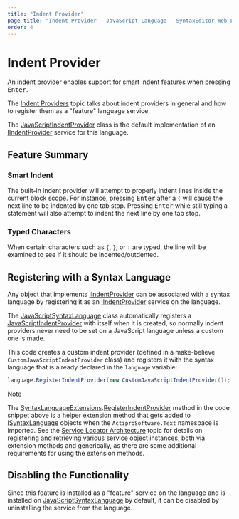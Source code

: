 ```yaml
---
title: "Indent Provider"
page-title: "Indent Provider - JavaScript Language - SyntaxEditor Web Languages Add-on"
order: 4
---
```

# Indent Provider

An indent provider enables support for smart indent features when pressing <kbd>Enter</kbd>.

The [Indent Providers](../../user-interface/input-output/indent-providers.md) topic talks about indent providers in general and how to register them as a "feature" language service.

The [JavaScriptIndentProvider](xref:ActiproSoftware.Text.Languages.JavaScript.Implementation.JavaScriptIndentProvider) class is the default implementation of an [IIndentProvider](xref:@ActiproUIRoot.Controls.SyntaxEditor.IIndentProvider) service for this language.

## Feature Summary

### Smart Indent

The built-in indent provider will attempt to properly indent lines inside the current block scope.  For instance, pressing <kbd>Enter</kbd> after a `{` will cause the next line to be indented by one tab stop.  Pressing <kbd>Enter</kbd> while still typing a statement will also attempt to indent the next line by one tab stop.

### Typed Characters

When certain characters such as `{`, `}`, or `:` are typed, the line will be examined to see if it should be indented/outdented.

## Registering with a Syntax Language

Any object that implements [IIndentProvider](xref:@ActiproUIRoot.Controls.SyntaxEditor.IIndentProvider) can be associated with a syntax language by registering it as an [IIndentProvider](xref:@ActiproUIRoot.Controls.SyntaxEditor.IIndentProvider) service on the language.

The [JavaScriptSyntaxLanguage](xref:ActiproSoftware.Text.Languages.JavaScript.Implementation.JavaScriptSyntaxLanguage) class automatically registers a [JavaScriptIndentProvider](xref:ActiproSoftware.Text.Languages.JavaScript.Implementation.JavaScriptIndentProvider) with itself when it is created, so normally indent providers never need to be set on a JavaScript language unless a custom one is made.

This code creates a custom indent provider (defined in a make-believe `CustomJavaScriptIndentProvider` class) and registers it with the syntax language that is already declared in the `language` variable:

```csharp
language.RegisterIndentProvider(new CustomJavaScriptIndentProvider());
```

> [!NOTE]
> The [SyntaxLanguageExtensions](xref:ActiproSoftware.Text.SyntaxLanguageExtensions).[RegisterIndentProvider](xref:ActiproSoftware.Text.SyntaxLanguageExtensions.RegisterIndentProvider*) method in the code snippet above is a helper extension method that gets added to [ISyntaxLanguage](xref:ActiproSoftware.Text.ISyntaxLanguage) objects when the `ActiproSoftware.Text` namespace is imported.  See the [Service Locator Architecture](../../language-creation/service-locator-architecture.md) topic for details on registering and retrieving various service object instances, both via extension methods and generically, as there are some additional requirements for using the extension methods.

## Disabling the Functionality

Since this feature is installed as a "feature" service on the language and is installed on [JavaScriptSyntaxLanguage](xref:ActiproSoftware.Text.Languages.JavaScript.Implementation.JavaScriptSyntaxLanguage) by default, it can be disabled by uninstalling the service from the language.
